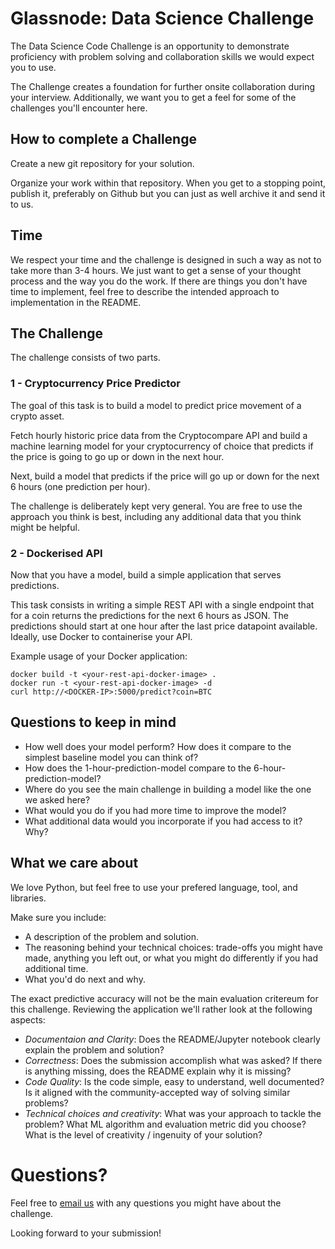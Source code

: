 # Glassnode: Data Science Challenge

The Data Science Code Challenge is an opportunity to demonstrate proficiency with problem solving and collaboration skills we would expect you to use.

The Challenge creates a foundation for further onsite collaboration during your interview. Additionally, we want you to get a feel for some of the challenges you'll encounter here.

## How to complete a Challenge

Create a new git repository for your solution.

Organize your work within that repository. When you get to a stopping point, publish it, preferably on Github but you can just as well archive it and send it to us.

## Time

We respect your time and the challenge is designed in such a way as not to take more than 3-4 hours. We just want to get a sense of your thought process and the way you do the work. If there are things you don't have time to implement, feel free to describe the intended approach to implementation in the README.

## The Challenge

The challenge consists of two parts.

### 1 - Cryptocurrency Price Predictor

The goal of this task is to build a model to predict price movement of a crypto asset.

Fetch hourly historic price data from the Cryptocompare API and build a machine learning model for your cryptocurrency of choice that predicts if the price is going to go up or down in the next hour.

Next, build a model that predicts if the price will go up or down for the next 6 hours (one prediction per hour).

The challenge is deliberately kept very general. You are free to use the approach you think is best, including any additional data that you think might be helpful.

### 2 - Dockerised API

Now that you have a model, build a simple application that serves predictions.

This task consists in writing a simple REST API with a single endpoint that for a coin returns the predictions for the next 6 hours as JSON. The predictions should start at one hour after the last price datapoint available. Ideally, use Docker to containerise your API.

Example usage of your Docker application:

```
docker build -t <your-rest-api-docker-image> .
docker run -t <your-rest-api-docker-image> -d
curl http://<DOCKER-IP>:5000/predict?coin=BTC
```

## Questions to keep in mind

* How well does your model perform? How does it compare to the simplest baseline model you can think of?
* How does the 1-hour-prediction-model compare to the 6-hour-prediction-model?
* Where do you see the main challenge in building a model like the one we asked here?
* What would you do if you had more time to improve the model?
* What additional data would you incorporate if you had access to it? Why?

## What we care about

We love Python, but feel free to use your prefered language, tool, and libraries.

Make sure you include:

- A description of the problem and solution.
- The reasoning behind your technical choices: trade-offs you might have made, anything you left out, or what you might do differently if you had additional time.
- What you'd do next and why.

The exact predictive accuracy will not be the main evaluation critereum for this challenge. Reviewing the application we'll rather look at the following aspects:

* *Documentaion and Clarity*: Does the README/Jupyter notebook clearly explain the problem and solution?
* *Correctness*: Does the submission accomplish what was asked? If there is anything missing, does the README explain why it is missing?
* *Code Quality*: Is the code simple, easy to understand, well documented? Is it aligned with the community-accepted way of solving similar problems?
* *Technical choices and creativity*: What was your approach to tackle the problem? What ML algorithm and evaluation metric did you choose? What is the level of creativity / ingenuity of your solution?

# Questions?

Feel free to [email us](mailto:ds@wattx.io) with any questions you might have about the challenge.

Looking forward to your submission!
